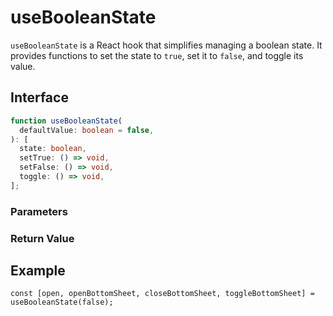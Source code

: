 # useBooleanState

`useBooleanState` is a React hook that simplifies managing a boolean state. It provides functions to set the state to `true`, set it to `false`, and toggle its value.

## Interface
```ts
function useBooleanState(
  defaultValue: boolean = false,
): [
  state: boolean,
  setTrue: () => void,
  setFalse: () => void,
  toggle: () => void,
];

```

### Parameters

<Interface
  name="defaultValue"
  type="boolean"
  description="The initial value of the state. Defaults to <code>false</code>."
/>

### Return Value

<Interface
  name=""
  type="[state: boolean, setTrue: () => void, setFalse: () => void, toggle: () => void]"
  description="tuple containing:"
  :nested="[
    {
      name: 'state',
      type: 'boolean',
      description: 'The current state value.',
    },
    {
      name: 'setTrue',
      type: '() => void',
      description: 'A function to set the state to <code>true</code>.',
    },
    {
      name: 'setFalse',
      type: '() => void',
      description: 'A function to set the state to <code>false</code>.',
    },
    {
      name: 'toggle',
      type: '() => void',
      description: 'A function to toggle the state.',
    },
  ]"
/>


## Example

```tsx
const [open, openBottomSheet, closeBottomSheet, toggleBottomSheet] = useBooleanState(false);
```
  